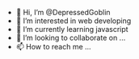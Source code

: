 - 👋 Hi, I’m @DepressedGoblin
- 👀 I’m interested in web developing   
- 🌱 I’m currently learning javascript
- 💞️ I’m looking to collaborate on ...
- 📫 How to reach me ...

<!---
DepressedGoblin/DepressedGoblin is a ✨ special ✨ repository because its `README.md` (this file) appears on your GitHub profile.
You can click the Preview link to take a look at your changes.
--->
